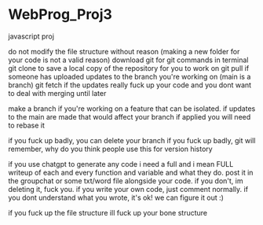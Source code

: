 # WebProg_Proj3
javascript proj

do not modify the file structure without reason (making a new folder for your code is not a valid reason)
download git for git commands in terminal
git clone to save a local copy of the repository for you to work on
git pull if someone has uploaded updates to the branch you're working on (main is a branch)
  git fetch if the updates really fuck up your code and you dont want to deal with merging until later

make a branch if you're working on a feature that can be isolated. if updates to the main are made that would affect your branch if applied you will need to rebase it

if you fuck up badly, you can delete your branch
if you fuck up badly, git will remember, why do you think people use this for version history

if you use chatgpt to generate any code i need a full and i mean FULL writeup of each and every function and variable and what they do. post it in the groupchat or some txt/word file alongside your code.
if you don't, im deleting it, fuck you.
if you write your own code, just comment normally. if you dont understand what you wrote, it's ok! we can figure it out :)

if you fuck up the file structure ill fuck up your bone structure
